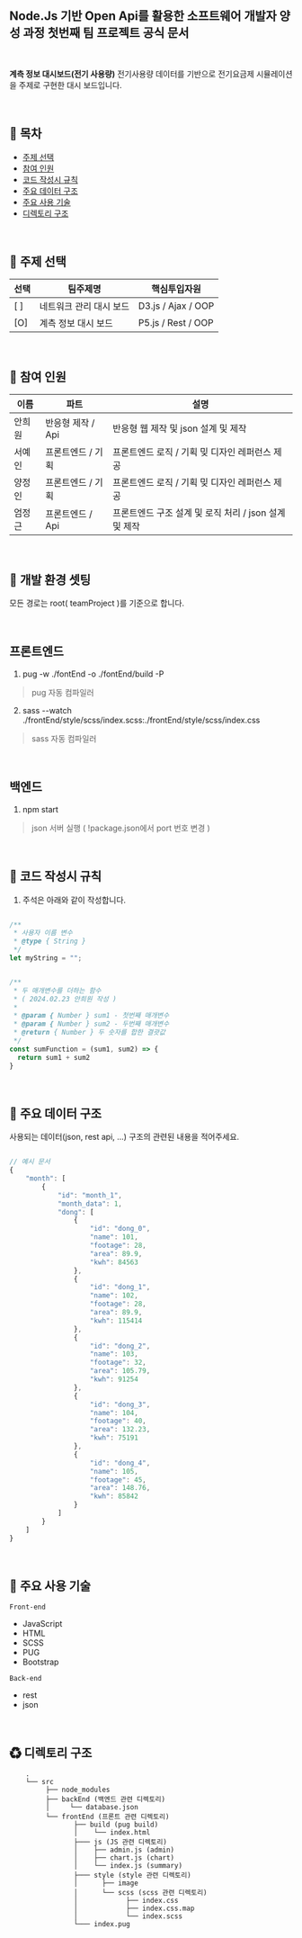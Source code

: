 ## Node.Js 기반 Open Api를 활용한 소프트웨어 개발자 양성 과정 첫번째 팀 프로젝트 공식 문서

<br/>

**계측 정보 대시보드(전기 사용량)** 전기사용량 데이터를 기반으로 전기요금제 시뮬레이션을 주제로 구현한 대시 보드입니다.<br>

<br/>

## 🚩 목차

- [주제 선택](#-주제-선택)
- [참여 인원](#-참여-인원)
- [코드 작성시 규칙](#-주요-사용-기술)
- [주요 데이터 구조](#-주요-사용-기술)
- [주요 사용 기술](#-주요-사용-기술)
- [디렉토리 구조](#-디렉토리-구조)

<br/>

## 🚩 주제 선택

| 선택 | 팀주제명                | 핵심투입자원       |
| ---- | ----------------------- | ------------------ |
| [ ]  | 네트워크 관리 대시 보드 | D3.js / Ajax / OOP |
| [O]  | 계측 정보 대시 보드     | P5.js / Rest / OOP |

<br/>

## 👷 참여 인원

| 이름   | 파트              | 설명                                                  |
| ------ | ----------------- | ----------------------------------------------------- |
| 안희원 | 반응형 제작 / Api | 반응형 웹 제작 및 json 설계 및 제작                   |
| 서예인 | 프론트엔드 / 기획 | 프론트엔드 로직 / 기획 밎 디자인 레퍼런스 제공        |
| 양정인 | 프론트엔드 / 기획 | 프론트엔드 로직 / 기획 밎 디자인 레퍼런스 제공        |
| 엄정근 | 프론트엔드 / Api  | 프론트엔드 구조 설계 및 로직 처리 / json 설계 및 제작 |

<br/>

## 🔧 개발 환경 셋팅

모든 경로는 root( teamProject )를 기준으로 합니다.

<br/>

## 프론트엔드

1. pug -w ./fontEnd -o ./fontEnd/build -P

> pug 자동 컴파일러

2. sass --watch ./frontEnd/style/scss/index.scss:./frontEnd/style/scss/index.css

> sass 자동 컴파일러

<br />

## 백엔드

1. npm start

> json 서버 실행 ( !package.json에서 port 번호 변경 )

<br />

## 🔧 코드 작성시 규칙

1. 주석은 아래와 같이 작성합니다.

```javascript

/**
 * 사용자 이름 변수
 * @type { String }
 */
let myString = "";


/**
 * 두 매개변수를 더하는 함수
 * ( 2024.02.23 안희원 작성 )
 *
 * @param { Number } sum1 - 첫번째 매개변수
 * @param { Number } sum2 - 두번째 매개변수
 * @return { Number } 두 숫자를 합한 결괏값
 */
const sumFunction = (sum1, sum2) => {
  return sum1 + sum2
}
```

<br/>

## 🔧 주요 데이터 구조

사용되는 데이터(json, rest api, ...) 구조의 관련된 내용을 적어주세요.

```Javascript

// 예시 문서
{
    "month": [
        {
            "id": "month_1",
            "month_data": 1,
            "dong": [
                {
                    "id": "dong_0",
                    "name": 101,
                    "footage": 28,
                    "area": 89.9,
                    "kwh": 84563
                },
                {
                    "id": "dong_1",
                    "name": 102,
                    "footage": 28,
                    "area": 89.9,
                    "kwh": 115414
                },
                {
                    "id": "dong_2",
                    "name": 103,
                    "footage": 32,
                    "area": 105.79,
                    "kwh": 91254
                },
                {
                    "id": "dong_3",
                    "name": 104,
                    "footage": 40,
                    "area": 132.23,
                    "kwh": 75191
                },
                {
                    "id": "dong_4",
                    "name": 105,
                    "footage": 45,
                    "area": 148.76,
                    "kwh": 85842
                }
            ]
        }
    ]
}
```

<br/>

## 🎨 주요 사용 기술

`Front-end`

- JavaScript
- HTML
- SCSS
- PUG
- Bootstrap

`Back-end`

- rest
- json

<br>

## ♻ 디렉토리 구조

```
    .
    └── src
         ├── node_modules
         ├── backEnd (백엔드 관련 디렉토리)
         │     └── database.json
         └── frontEnd (프론트 관련 디렉토리)
                ├── build (pug build)
                │    └── index.html
                ├─── js (JS 관련 디렉토리)
                │    ├── admin.js (admin)
                │    ├── chart.js (chart)
                │    └── index.js (summary)
                ├─── style (style 관련 디렉토리)
                │      ├── image
                │      └── scss (scss 관련 디렉토리)
                │            ├── index.css
                │            ├── index.css.map
                │            └── index.scss
                └─── index.pug

```

<br/>
